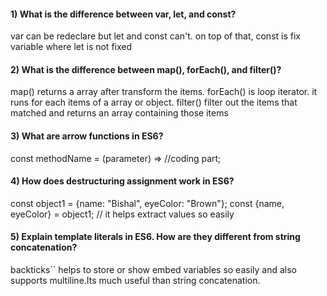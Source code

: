 #### 1) What is the difference between var, let, and const?
var can be redeclare but let and const can't. on top of that, const is fix variable where let is not fixed
#### 2) What is the difference between map(), forEach(), and filter()? 
map() returns a array after transform the items. 
forEach() is loop iterator. it runs for each items of a array or object. 
filter() filter out the items that matched and returns an array containing those items
#### 3) What are arrow functions in ES6?
const methodName = (parameter) => //coding part;
#### 4) How does destructuring assignment work in ES6?
const object1 = {name: "Bishal", eyeColor: "Brown"};
const {name, eyeColor} = object1;
// it helps extract values so easily
#### 5) Explain template literals in ES6. How are they different from string concatenation?
backticks`` helps to store or show embed variables so easily and also supports multiline.Its much useful than string concatenation.